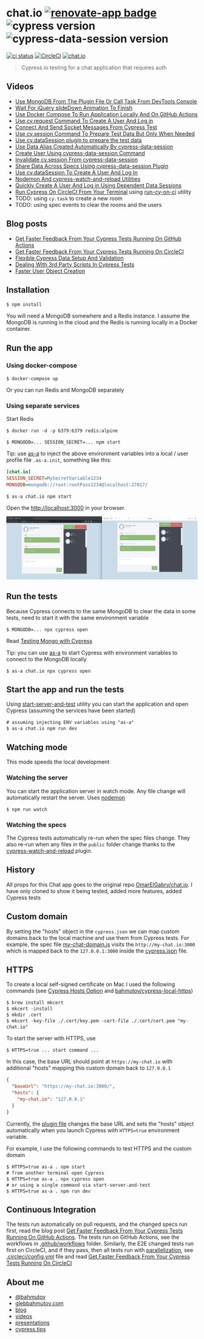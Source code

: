 # chat.io [![renovate-app badge][renovate-badge]][renovate-app] ![cypress version](https://img.shields.io/badge/cypress-9.1.1-brightgreen) ![cypress-data-session version](https://img.shields.io/badge/cypress--data--session-1.14.2-brightgreen)

[![ci status][ci image]][ci url] [![CircleCI](https://circleci.com/gh/bahmutov/chat.io/tree/main.svg?style=svg)](https://circleci.com/gh/bahmutov/chat.io/tree/main) [![chat.io](https://img.shields.io/endpoint?url=https://dashboard.cypress.io/badge/detailed/f1j79r/main&style=flat&logo=cypress)](https://dashboard.cypress.io/projects/f1j79r/runs)

> Cypress.io testing for a chat application that requires auth

## Videos

- [Use MongoDB From The Plugin File Or Call Task From DevTools Console](https://youtu.be/h-pXOjgZG24)
- [Wait For jQuery slideDown Animation To Finish](https://youtu.be/vsH2SESJuik)
- [Use Docker Compose To Run Application Locally And On GitHub Actions](https://youtu.be/QiaphZibZsE)
- [Use cy.request Command To Create A User And Log in](https://youtu.be/EKq7RC_uNsA)
- [Connect And Send Socket Messages From Cypress Test](https://youtu.be/Wk4l8p9JQNA)
- [Use cy.session Command To Prepare Test Data But Only When Needed](https://youtu.be/1SOn8NbZF4o)
- [Use cy.dataSession plugin to prepare the test data](https://youtu.be/As5yqkoZOx8)
- [Use Data Alias Created Automatically By cypress-data-session](https://youtu.be/VQtjDGCuRzI)
- [Create User Using cypress-data-session Command](https://youtu.be/P-sb5OHSNsM)
- [Invalidate cy.session From cypress-data-session](https://youtu.be/SyDz6l_EFoc)
- [Share Data Across Specs Using cypress-data-session Plugin](https://youtu.be/ws4TitQJ7fQ)
- [Use cy.dataSession To Create A User And Log In](https://youtu.be/PTlcRBgFJaM)
- [Nodemon And cypress-watch-and-reload Utilities](https://youtu.be/fy4qYGK690Q)
- [Quickly Create A User And Log in Using Dependent Data Sessions](https://www.youtube.com/watch?v=0KTGc83wSoA)
- [Run Cypress On CircleCI From Your Terminal](https://youtu.be/fBcoMmNBY5w) using [run-cy-on-ci](https://github.com/bahmutov/run-cy-on-ci) utility
- TODO: using `cy.task` to create a new room
- TODO: using spec events to clear the rooms and the users

## Blog posts

- [Get Faster Feedback From Your Cypress Tests Running On GitHub Actions](https://glebbahmutov.com/blog/faster-ci-feedback/)
- [Get Faster Feedback From Your Cypress Tests Running On CircleCI](https://glebbahmutov.com/blog/faster-ci-feedback-on-circleci/)
- [Flexible Cypress Data Setup And Validation](https://glebbahmutov.com/blog/cypresss-data-session/)
- [Dealing With 3rd Party Scripts In Cypress Tests](https://glebbahmutov.com/blog/3rd-party/)
- [Faster User Object Creation](https://glebbahmutov.com/blog/faster-user-creation/)

## Installation

```shell
$ npm install
```

You will need a MongoDB somewhere and a Redis instance. I assume the MongoDB is running in the cloud and the Redis is running locally in a Docker container.

## Run the app

### Using docker-compose

```shell
$ docker-compose up
```

Or you can run Redis and MongoDB separately

### Using separate services

Start Redis

```shell
$ docker run -d -p 6379:6379 redis:alpine
```

```shell
$ MONGODB=... SESSION_SECRET=... npm start
```

Tip: use [as-a](https://github.com/bahmutov/as-a) to inject the above environment variables into a local / user profile file `.as-a.init`, something like this:

```ini
[chat.io]
SESSION_SECRET=MySecretVariable1234
MONGODB=mongodb://root:rootPass1234@localhost:27017/
```

```shell
$ as-a chat.io npm start
```

Open the [http://localhost:3000](http://localhost:3000) in your browser.

![Chat between two users](./images/chat.png)

## Run the tests

Because Cypress connects to the same MongoDB to clear the data in some tests, need to start it with the same environment variable

```shell
$ MONGODB=... npx cypress open
```

Read [Testing Mongo with Cypress](https://glebbahmutov.com/blog/testing-mongo-with-cypress/)

Tip: you can use [as-a](https://github.com/bahmutov/as-a) to start Cypress with environment variables to connect to the MongoDB locally

```shell
$ as-a chat.io npx cypress open
```

## Start the app and run the tests

Using [start-server-and-test](https://github.com/bahmutov/start-server-and-test) utility you can start the application and open Cypress (assuming the services have been started)

```shell
# assuming injecting ENV variables using "as-a"
$ as-a chat.io npm run dev
```

## Watching mode

This mode speeds the local development

### Watching the server

You can start the application server in watch mode. Any file change will automatically restart the server. Uses [nodemon](https://github.com/remy/nodemon)

```shell
$ npm run watch
```

### Watching the specs

The Cypress tests automatically re-run when the spec files change. They also re-run when any files in the `public` folder change thanks to the [cypress-watch-and-reload](https://github.com/bahmutov/cypress-watch-and-reload) plugin.

## History

All props for this Chat app goes to the original repo [OmarElGabry/chat.io](https://github.com/OmarElGabry/chat.io). I have only cloned to show it being tested, added more features, added Cypress tests

## Custom domain

By setting the "hosts" object in the `cypress.json` we can map custom domains back to the local machine and use them from Cypress tests. For example, the spec file [my-chat-domain.js](./cypress/integration/my-chat-domain.js) visits the `http://my-chat.io:3000` which is mapped back to the `127.0.0.1:3000` inside the [cypress.json](./cypress.json) file.

## HTTPS

To create a local self-signed certificate on Mac I used the following commands (see [Cypress Hosts Option](https://glebbahmutov.com/blog/cypress-hosts-option/) and [bahmutov/cypress-local-https](https://github.com/bahmutov/cypress-local-https))

```
$ brew install mkcert
$ mkcert -install
$ mkdir .cert
$ mkcert -key-file ./.cert/key.pem -cert-file ./.cert/cert.pem "my-chat.io"
```

To start the server with HTTPS, use

```
$ HTTPS=true ... start command ...
```

In this case, the base URL should point at `https://my-chat.io` with additional "hosts" mapping this custom domain back to `127.0.0.1`

```json
{
  "baseUrl": "https://my-chat.io:3000/",
  "hosts": {
    "my-chat.io": "127.0.0.1"
  }
}
```

Currently, the [plugin file](./cypress/plugins/index.js) changes the base URL and sets the "hosts" object automatically when you launch Cypress with `HTTPS=true` environment variable.

For example, I use the following commands to test HTTPS and the custom domain

```
$ HTTPS=true as-a . npm start
# from another terminal open Cypress
$ HTTPS=true as-a . npx cypress open
# or using a single command via start-server-and-test
$ HTTPS=true as-a . npm run dev
```

## Continuous Integration

The tests run automatically on pull requests, and the changed specs run first, read the blog post [Get Faster Feedback From Your Cypress Tests Running On GitHub Actions](https://glebbahmutov.com/blog/faster-ci-feedback/). The tests run on GitHub Actions, see the workflows in [.github/workflows](./.github/workflows) folder. Similarly, the E2E changed tests run first on CircleCI, and if they pass, then all tests run with [parallelization](https://on.cypress.io/parallelization), see [.circleci/config.yml](./.circleci/config.yml) file and read [Get Faster Feedback From Your Cypress Tests Running On CircleCI](https://glebbahmutov.com/blog/faster-ci-feedback-on-circleci/)

## About me

- [@bahmutov](https://twitter.com/bahmutov)
- [glebbahmutov.com](https://glebbahmutov.com)
- [blog](https://glebbahmutov.com/blog)
- [videos](https://www.youtube.com/glebbahmutov)
- [presentations](https://slides.com/bahmutov)
- [cypress.tips](https://cypress.tips)

[ci image]: https://github.com/bahmutov/chat.io/workflows/ci/badge.svg?branch=main
[ci url]: https://github.com/bahmutov/chat.io/actions
[renovate-badge]: https://img.shields.io/badge/renovate-app-blue.svg
[renovate-app]: https://renovateapp.com/
